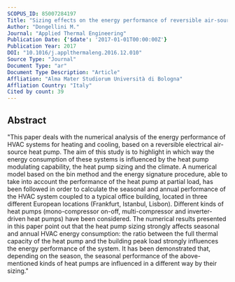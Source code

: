 ```yaml
---
SCOPUS_ID: 85007284197
Title: "Sizing effects on the energy performance of reversible air-source heat pumps for office buildings"
Author: "Dongellini M."
Journal: "Applied Thermal Engineering"
Publication Date: {'$date': '2017-01-01T00:00:00Z'}
Publication Year: 2017
DOI: "10.1016/j.applthermaleng.2016.12.010"
Source Type: "Journal"
Document Type: "ar"
Document Type Description: "Article"
Affliation: "Alma Mater Studiorum Università di Bologna"
Affliation Country: "Italy"
Cited by count: 39
---
```


## Abstract
"This paper deals with the numerical analysis of the energy performance of HVAC systems for heating and cooling, based on a reversible electrical air-source heat pump. The aim of this study is to highlight in which way the energy consumption of these systems is influenced by the heat pump modulating capability, the heat pump sizing and the climate. A numerical model based on the bin method and the energy signature procedure, able to take into account the performance of the heat pump at partial load, has been followed in order to calculate the seasonal and annual performance of the HVAC system coupled to a typical office building, located in three different European locations (Frankfurt, Istanbul, Lisbon). Different kinds of heat pumps (mono-compressor on-off, multi-compressor and inverter-driven heat pumps) have been considered. The numerical results presented in this paper point out that the heat pump sizing strongly affects seasonal and annual HVAC energy consumption: the ratio between the full thermal capacity of the heat pump and the building peak load strongly influences the energy performance of the system. It has been demonstrated that, depending on the season, the seasonal performance of the above-mentioned kinds of heat pumps are influenced in a different way by their sizing."
